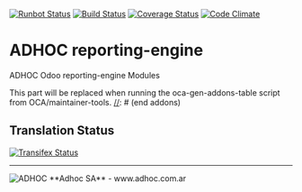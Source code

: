 [![Runbot Status](http://runbot.adhoc.com.ar/runbot/badge/flat/25/8.0.svg)](http://runbot.adhoc.com.ar/runbot/repo/github-com-ingadhoc-reporting-engine-25)
[![Build Status](https://travis-ci.org/ingadhoc/reporting-engine.svg?branch=8.0)](https://travis-ci.org/ingadhoc/reporting-engine)
[![Coverage Status](https://coveralls.io/repos/ingadhoc/reporting-engine/badge.png?branch=8.0)](https://coveralls.io/r/ingadhoc/reporting-engine?branch=8.0)
[![Code Climate](https://codeclimate.com/github/ingadhoc/reporting-engine/badges/gpa.svg)](https://codeclimate.com/github/ingadhoc/reporting-engine)

# ADHOC reporting-engine

ADHOC Odoo reporting-engine Modules

[//]: # (addons)
This part will be replaced when running the oca-gen-addons-table script from OCA/maintainer-tools.
[//]: # (end addons)

Translation Status
------------------
[![Transifex Status](https://www.transifex.com/projects/p/ingadhoc-reporting-engine-8-0/chart/image_png)](https://www.transifex.com/projects/p/ingadhoc-reporting-engine-8-0)

----

<img alt="ADHOC" src="http://fotos.subefotos.com/83fed853c1e15a8023b86b2b22d6145bo.png" />
**Adhoc SA** - www.adhoc.com.ar
